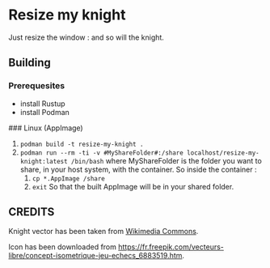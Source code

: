 # Resize my knight

Just resize the window : and so will the knight.

## Building

### Prerequesites

* install Rustup
* install Podman

### Linux (AppImage)

1. `podman build -t resize-my-knight .`
2. `podman run --rm -ti -v #MyShareFolder#:/share localhost/resize-my-knight:latest /bin/bash` where MyShareFolder is the folder you want to share, in your host system, with the container. So inside the container :
   1. `cp *.AppImage /share`
   2. `exit`
So that the built AppImage will be in your shared folder.

## CREDITS

Knight vector has been taken from [Wikimedia Commons](https://commons.wikimedia.org/wiki/Category:SVG_chess_pieces).

Icon has been downloaded from https://fr.freepik.com/vecteurs-libre/concept-isometrique-jeu-echecs_6883519.htm.